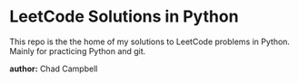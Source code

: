 # LeetCode Solutions in Python
This repo is the the home of my solutions to LeetCode problems in Python. Mainly for practicing Python and git.

**author:** Chad Campbell
